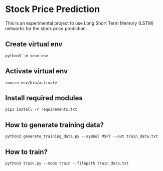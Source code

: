 # Stock Price Prediction
This is an experimental project to use Long Short Term Memory (LSTM) networks for the stock price prediction.



## Create virtual env
```
python3 -m venv env
```

## Activate virtual env
```
source env/bin/activate
```

## Install required modules
```
pip3 install -r requirements.txt
```

## How to generate training data?
```
python3 generate_training_data.py --symbol MSFT --out train_data.txt 
```

## How to train?
```
python3 train.py --mode train --filepath train_data.txt
```

